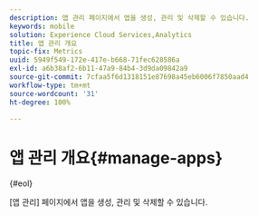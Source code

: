 ```yaml
---
description: 앱 관리 페이지에서 앱을 생성, 관리 및 삭제할 수 있습니다.
keywords: mobile
solution: Experience Cloud Services,Analytics
title: 앱 관리 개요
topic-fix: Metrics
uuid: 5949f549-172e-417e-b668-71fec628586a
exl-id: a6b38af2-6b11-47a9-84b4-3d9da09842a9
source-git-commit: 7cfaa5f6d1318151e87698a45eb6006f7850aad4
workflow-type: tm+mt
source-wordcount: '31'
ht-degree: 100%

---
```


# 앱 관리 개요{#manage-apps}

{#eol}

[앱 관리] 페이지에서 앱을 생성, 관리 및 삭제할 수 있습니다.

